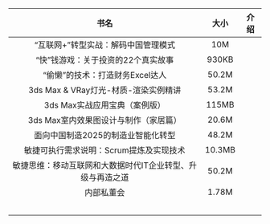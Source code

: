 | 书名 | 大小 | 介绍 | 
| :----: | :----:  | :----: | 
| “互联网+”转型实战：解码中国管理模式 | 10M |  | 
| “快”钱游戏：关于投资的22个真实故事 | 930KB |  | 
| “偷懒”的技术：打造财务Excel达人 | 50.2M |  | 
| 3ds Max & VRay灯光-材质-渲染实例精讲 | 53.2M |  | 
| 3ds Max实战应用宝典（案例版） | 115MB |  | 
| 3ds Max室内效果图设计与制作（家居篇）| 20.6M |  | 
| 面向中国制造2025的制造业智能化转型 | 48.2M |  | 
| 敏捷可执行需求说明：Scrum提炼及实现技术 | 10.3MB |  | 
| 敏捷思维：移动互联网和大数据时代IT企业转型、升级与再造之道 | 50.2M |  | 
| 内部私董会 | 1.78M |  | 
|  |  |  | 
|  |  |  | 
|  |  |  | 
|  |  |  | 
|  |  |  | 

